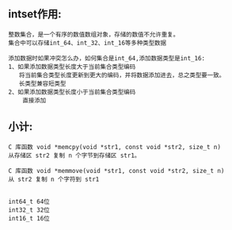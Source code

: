 
## intset作用:
    整数集合，是一个有序的数值数组对象，存储的数值不允许重复。
    集合中可以存储int_64、int_32、int_16等多种类型数据
    
    添加数据时如果冲突怎么办，如何集合是int_64,添加数据类型是int_16:
    1、如果添加数据类型长度大于当前集合类型编码
       将当前集合类型长度更新到更大的编码，并将数据添加进去，总之类型要一致。
       长类型兼容短类型
    2、如果添加数据类型长度小于当前集合类型编码
        直接添加

## 小计:
    C 库函数 void *memcpy(void *str1, const void *str2, size_t n) 
    从存储区 str2 复制 n 个字节到存储区 str1。
    
    C 库函数 void *memmove(void *str1, const void *str2, size_t n) 
    从 str2 复制 n 个字符到 str1
    
    
    int64_t 64位
    int32_t 32位
    int16_t 16位